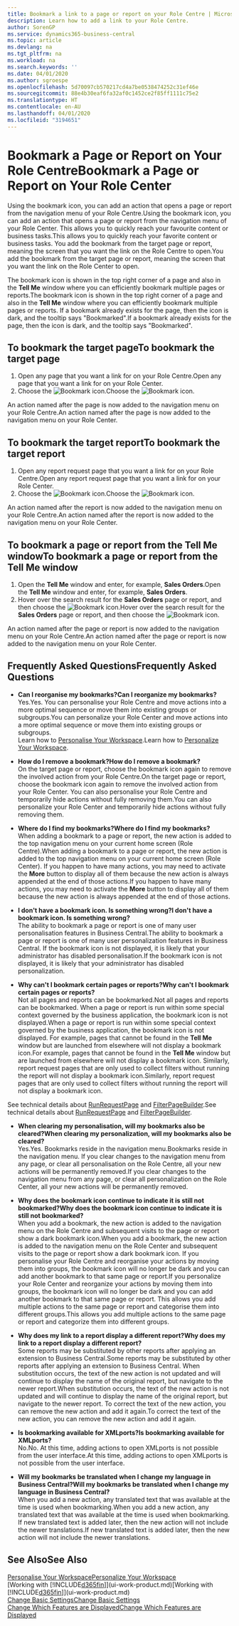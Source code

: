 ```yaml
---
title: Bookmark a link to a page or report on your Role Centre | Microsoft Docs
description: Learn how to add a link to your Role Centre.
author: SorenGP
ms.service: dynamics365-business-central
ms.topic: article
ms.devlang: na
ms.tgt_pltfrm: na
ms.workload: na
ms.search.keywords: ''
ms.date: 04/01/2020
ms.author: sgroespe
ms.openlocfilehash: 5d70097cb570217cd4a7be0538474252c31ef46e
ms.sourcegitcommit: 88e4b30eaf6fa32af0c1452ce2f85ff1111c75e2
ms.translationtype: HT
ms.contentlocale: en-AU
ms.lasthandoff: 04/01/2020
ms.locfileid: "3194651"
---
```

# <a name="bookmark-a-page-or-report-on-your-role-center"></a><span data-ttu-id="b9f49-103">Bookmark a Page or Report on Your Role Centre</span><span class="sxs-lookup"><span data-stu-id="b9f49-103">Bookmark a Page or Report on Your Role Center</span></span>
<span data-ttu-id="b9f49-104">Using the bookmark icon, you can add an action that opens a page or report from the navigation menu of your Role Centre.</span><span class="sxs-lookup"><span data-stu-id="b9f49-104">Using the bookmark icon, you can add an action that opens a page or report from the navigation menu of your Role Center.</span></span> <span data-ttu-id="b9f49-105">This allows you to quickly reach your favourite content or business tasks.</span><span class="sxs-lookup"><span data-stu-id="b9f49-105">This allows you to quickly reach your favorite content or business tasks.</span></span> <span data-ttu-id="b9f49-106">You add the bookmark from the target page or report, meaning the screen that you want the link on the Role Centre to open.</span><span class="sxs-lookup"><span data-stu-id="b9f49-106">You add the bookmark from the target page or report, meaning the screen that you want the link on the Role Center to open.</span></span>

<span data-ttu-id="b9f49-107">The bookmark icon is shown in the top right corner of a page and also in the **Tell Me** window where you can efficiently bookmark multiple pages or reports.</span><span class="sxs-lookup"><span data-stu-id="b9f49-107">The bookmark icon is shown in the top right corner of a page and also in the **Tell Me** window where you can efficiently bookmark multiple pages or reports.</span></span> <span data-ttu-id="b9f49-108">If a bookmark already exists for the page, then the icon is dark, and the tooltip says "Bookmarked".</span><span class="sxs-lookup"><span data-stu-id="b9f49-108">If a bookmark already exists for the page, then the icon is dark, and the tooltip says "Bookmarked".</span></span>

## <a name="to-bookmark-the-target-page"></a><span data-ttu-id="b9f49-109">To bookmark the target page</span><span class="sxs-lookup"><span data-stu-id="b9f49-109">To bookmark the target page</span></span>
1. <span data-ttu-id="b9f49-110">Open any page that you want a link for on your Role Centre.</span><span class="sxs-lookup"><span data-stu-id="b9f49-110">Open any page that you want a link for on your Role Center.</span></span>
2. <span data-ttu-id="b9f49-111">Choose the ![Bookmark](media/ui_bookmark_icon.png "Bookmark") icon.</span><span class="sxs-lookup"><span data-stu-id="b9f49-111">Choose the ![Bookmark](media/ui_bookmark_icon.png "Bookmark") icon.</span></span>

<span data-ttu-id="b9f49-112">An action named after the page is now added to the navigation menu on your Role Centre.</span><span class="sxs-lookup"><span data-stu-id="b9f49-112">An action named after the page is now added to the navigation menu on your Role Center.</span></span>

## <a name="to-bookmark-the-target-report"></a><span data-ttu-id="b9f49-113">To bookmark the target report</span><span class="sxs-lookup"><span data-stu-id="b9f49-113">To bookmark the target report</span></span>
1. <span data-ttu-id="b9f49-114">Open any report request page that you want a link for on your Role Centre.</span><span class="sxs-lookup"><span data-stu-id="b9f49-114">Open any report request page that you want a link for on your Role Center.</span></span>
2. <span data-ttu-id="b9f49-115">Choose the ![Bookmark](media/ui_bookmark_icon.png "Bookmark") icon.</span><span class="sxs-lookup"><span data-stu-id="b9f49-115">Choose the ![Bookmark](media/ui_bookmark_icon.png "Bookmark") icon.</span></span>

<span data-ttu-id="b9f49-116">An action named after the report is now added to the navigation menu on your Role Centre.</span><span class="sxs-lookup"><span data-stu-id="b9f49-116">An action named after the report is now added to the navigation menu on your Role Center.</span></span>

## <a name="to-bookmark-a-page-or-report-from-the-tell-me-window"></a><span data-ttu-id="b9f49-117">To bookmark a page or report from the Tell Me window</span><span class="sxs-lookup"><span data-stu-id="b9f49-117">To bookmark a page or report from the Tell Me window</span></span>
1. <span data-ttu-id="b9f49-118">Open the **Tell Me** window and enter, for example, **Sales Orders**.</span><span class="sxs-lookup"><span data-stu-id="b9f49-118">Open the **Tell Me** window and enter, for example, **Sales Orders**.</span></span>
2. <span data-ttu-id="b9f49-119">Hover over the search result for the **Sales Orders** page or report, and then choose the ![Bookmark](media/ui_bookmark_icon.png "Bookmark") icon.</span><span class="sxs-lookup"><span data-stu-id="b9f49-119">Hover over the search result for the **Sales Orders** page or report, and then choose the ![Bookmark](media/ui_bookmark_icon.png "Bookmark") icon.</span></span>

<span data-ttu-id="b9f49-120">An action named after the page or report is now added to the navigation menu on your Role Centre.</span><span class="sxs-lookup"><span data-stu-id="b9f49-120">An action named after the page or report is now added to the navigation menu on your Role Center.</span></span>


## <a name="frequently-asked-questions"></a><span data-ttu-id="b9f49-121">Frequently Asked Questions</span><span class="sxs-lookup"><span data-stu-id="b9f49-121">Frequently Asked Questions</span></span>  

- <span data-ttu-id="b9f49-122">**Can I reorganise my bookmarks?**</span><span class="sxs-lookup"><span data-stu-id="b9f49-122">**Can I reorganize my bookmarks?**</span></span>  
<span data-ttu-id="b9f49-123">Yes.</span><span class="sxs-lookup"><span data-stu-id="b9f49-123">Yes.</span></span> <span data-ttu-id="b9f49-124">You can personalise your Role Centre and move actions into a more optimal sequence or move them into existing groups or subgroups.</span><span class="sxs-lookup"><span data-stu-id="b9f49-124">You can personalize your Role Center and move actions into a more optimal sequence or move them into existing groups or subgroups.</span></span>  
<span data-ttu-id="b9f49-125">Learn how to [Personalise Your Workspace](ui-personalization-user.md).</span><span class="sxs-lookup"><span data-stu-id="b9f49-125">Learn how to [Personalize Your Workspace](ui-personalization-user.md).</span></span>

- <span data-ttu-id="b9f49-126">**How do I remove a bookmark?**</span><span class="sxs-lookup"><span data-stu-id="b9f49-126">**How do I remove a bookmark?**</span></span>  
<span data-ttu-id="b9f49-127">On the target page or report, choose the bookmark icon again to remove the involved action from your Role Centre.</span><span class="sxs-lookup"><span data-stu-id="b9f49-127">On the target page or report, choose the bookmark icon again to remove the involved action from your Role Center.</span></span> <span data-ttu-id="b9f49-128">You can also personalise your Role Centre and temporarily hide actions without fully removing them.</span><span class="sxs-lookup"><span data-stu-id="b9f49-128">You can also personalize your Role Center and temporarily hide actions without fully removing them.</span></span>

- <span data-ttu-id="b9f49-129">**Where do I find my bookmarks?**</span><span class="sxs-lookup"><span data-stu-id="b9f49-129">**Where do I find my bookmarks?**</span></span>  
<span data-ttu-id="b9f49-130">When adding a bookmark to a page or report, the new action is added to the top navigation menu on your current home screen (Role Centre).</span><span class="sxs-lookup"><span data-stu-id="b9f49-130">When adding a bookmark to a page or report, the new action is added to the top navigation menu on your current home screen (Role Center).</span></span> <span data-ttu-id="b9f49-131">If you happen to have many actions, you may need to activate the **More** button to display all of them because the new action is always appended at the end of those actions.</span><span class="sxs-lookup"><span data-stu-id="b9f49-131">If you happen to have many actions, you may need to activate the **More** button to display all of them because the new action is always appended at the end of those actions.</span></span>
<!-- Should we add a screenshot here? -->

- <span data-ttu-id="b9f49-132">**I don't have a bookmark icon. Is something wrong?**</span><span class="sxs-lookup"><span data-stu-id="b9f49-132">**I don't have a bookmark icon. Is something wrong?**</span></span>  
<span data-ttu-id="b9f49-133">The ability to bookmark a page or report is one of many user personalisation features in Business Central.</span><span class="sxs-lookup"><span data-stu-id="b9f49-133">The ability to bookmark a page or report is one of many user personalization features in Business Central.</span></span> <span data-ttu-id="b9f49-134">If the bookmark icon is not displayed, it is likely that your administrator has disabled personalisation.</span><span class="sxs-lookup"><span data-stu-id="b9f49-134">If the bookmark icon is not displayed, it is likely that your administrator has disabled personalization.</span></span>

- <span data-ttu-id="b9f49-135">**Why can't I bookmark certain pages or reports?**</span><span class="sxs-lookup"><span data-stu-id="b9f49-135">**Why can't I bookmark certain pages or reports?**</span></span>  
<span data-ttu-id="b9f49-136">Not all pages and reports can be bookmarked.</span><span class="sxs-lookup"><span data-stu-id="b9f49-136">Not all pages and reports can be bookmarked.</span></span> <span data-ttu-id="b9f49-137">When a page or report is run within some special context governed by the business application, the bookmark icon is not displayed.</span><span class="sxs-lookup"><span data-stu-id="b9f49-137">When a page or report is run within some special context governed by the business application, the bookmark icon is not displayed.</span></span> <span data-ttu-id="b9f49-138">For example, pages that cannot be found in the **Tell Me** window but are launched from elsewhere will not display a bookmark icon.</span><span class="sxs-lookup"><span data-stu-id="b9f49-138">For example, pages that cannot be found in the **Tell Me** window but are launched from elsewhere will not display a bookmark icon.</span></span> <span data-ttu-id="b9f49-139">Similarly, report request pages that are only used to collect filters without running the report will not display a bookmark icon.</span><span class="sxs-lookup"><span data-stu-id="b9f49-139">Similarly, report request pages that are only used to collect filters without running the report will not display a bookmark icon.</span></span>

<span data-ttu-id="b9f49-140">See technical details about [RunRequestPage](https://docs.microsoft.com/dynamics365/business-central/dev-itpro/developer/methods-auto/report/reportinstance-runrequestpage-method) and [FilterPageBuilder](https://docs.microsoft.com/dynamics365/business-central/dev-itpro/developer/methods-auto/filterpagebuilder/filterpagebuilder-data-type).</span><span class="sxs-lookup"><span data-stu-id="b9f49-140">See technical details about [RunRequestPage](https://docs.microsoft.com/dynamics365/business-central/dev-itpro/developer/methods-auto/report/reportinstance-runrequestpage-method) and [FilterPageBuilder](https://docs.microsoft.com/dynamics365/business-central/dev-itpro/developer/methods-auto/filterpagebuilder/filterpagebuilder-data-type).</span></span>

- <span data-ttu-id="b9f49-141">**When clearing my personalisation, will my bookmarks also be cleared?**</span><span class="sxs-lookup"><span data-stu-id="b9f49-141">**When clearing my personalization, will my bookmarks also be cleared?**</span></span>  
<span data-ttu-id="b9f49-142">Yes.</span><span class="sxs-lookup"><span data-stu-id="b9f49-142">Yes.</span></span> <span data-ttu-id="b9f49-143">Bookmarks reside in the navigation menu.</span><span class="sxs-lookup"><span data-stu-id="b9f49-143">Bookmarks reside in the navigation menu.</span></span> <span data-ttu-id="b9f49-144">If you clear changes to the navigation menu from any page, or clear all personalisation on the Role Centre, all your new actions will be permanently removed.</span><span class="sxs-lookup"><span data-stu-id="b9f49-144">If you clear changes to the navigation menu from any page, or clear all personalization on the Role Center, all your new actions will be permanently removed.</span></span>

- <span data-ttu-id="b9f49-145">**Why does the bookmark icon continue to indicate it is still not bookmarked?**</span><span class="sxs-lookup"><span data-stu-id="b9f49-145">**Why does the bookmark icon continue to indicate it is still not bookmarked?**</span></span>  
<span data-ttu-id="b9f49-146">When you add a bookmark, the new action is added to the navigation menu on the Role Centre and subsequent visits to the page or report show a dark bookmark icon.</span><span class="sxs-lookup"><span data-stu-id="b9f49-146">When you add a bookmark, the new action is added to the navigation menu on the Role Center and subsequent visits to the page or report show a dark bookmark icon.</span></span> <span data-ttu-id="b9f49-147">If you personalise your Role Centre and reorganise your actions by moving them into groups, the bookmark icon will no longer be dark and you can add another bookmark to that same page or report.</span><span class="sxs-lookup"><span data-stu-id="b9f49-147">If you personalize your Role Center and reorganize your actions by moving them into groups, the bookmark icon will no longer be dark and you can add another bookmark to that same page or report.</span></span> <span data-ttu-id="b9f49-148">This allows you add multiple actions to the same page or report and categorise them into different groups.</span><span class="sxs-lookup"><span data-stu-id="b9f49-148">This allows you add multiple actions to the same page or report and categorize them into different groups.</span></span>

- <span data-ttu-id="b9f49-149">**Why does my link to a report display a different report?**</span><span class="sxs-lookup"><span data-stu-id="b9f49-149">**Why does my link to a report display a different report?**</span></span>  
<span data-ttu-id="b9f49-150">Some reports may be substituted by other reports after applying an extension to Business Central.</span><span class="sxs-lookup"><span data-stu-id="b9f49-150">Some reports may be substituted by other reports after applying an extension to Business Central.</span></span> <span data-ttu-id="b9f49-151">When substitution occurs, the text of the new action is not updated and will continue to display the name of the original report, but navigate to the newer report.</span><span class="sxs-lookup"><span data-stu-id="b9f49-151">When substitution occurs, the text of the new action is not updated and will continue to display the name of the original report, but navigate to the newer report.</span></span> <span data-ttu-id="b9f49-152">To correct the text of the new action, you can remove the new action and add it again.</span><span class="sxs-lookup"><span data-stu-id="b9f49-152">To correct the text of the new action, you can remove the new action and add it again.</span></span>
<!-- For more information on report substitution, see this link UNAVAILABLE AT THIS TIME -->

- <span data-ttu-id="b9f49-153">**Is bookmarking available for XMLports?**</span><span class="sxs-lookup"><span data-stu-id="b9f49-153">**Is bookmarking available for XMLports?**</span></span>  
<span data-ttu-id="b9f49-154">No.</span><span class="sxs-lookup"><span data-stu-id="b9f49-154">No.</span></span> <span data-ttu-id="b9f49-155">At this time, adding actions to open XMLports is not possible from the user interface.</span><span class="sxs-lookup"><span data-stu-id="b9f49-155">At this time, adding actions to open XMLports is not possible from the user interface.</span></span>

- <span data-ttu-id="b9f49-156">**Will my bookmarks be translated when I change my language in Business Central?**</span><span class="sxs-lookup"><span data-stu-id="b9f49-156">**Will my bookmarks be translated when I change my language in Business Central?**</span></span>  
<span data-ttu-id="b9f49-157">When you add a new action, any translated text that was available at the time is used when bookmarking.</span><span class="sxs-lookup"><span data-stu-id="b9f49-157">When you add a new action, any translated text that was available at the time is used when bookmarking.</span></span> <span data-ttu-id="b9f49-158">If new translated text is added later, then the new action will not include the newer translations.</span><span class="sxs-lookup"><span data-stu-id="b9f49-158">If new translated text is added later, then the new action will not include the newer translations.</span></span>


## <a name="see-also"></a><span data-ttu-id="b9f49-159">See Also</span><span class="sxs-lookup"><span data-stu-id="b9f49-159">See Also</span></span>
[<span data-ttu-id="b9f49-160">Personalise Your Workspace</span><span class="sxs-lookup"><span data-stu-id="b9f49-160">Personalize Your Workspace</span></span>](ui-personalization-user.md)  
<span data-ttu-id="b9f49-161">[Working with [!INCLUDE[d365fin](includes/d365fin_md.md)]](ui-work-product.md)</span><span class="sxs-lookup"><span data-stu-id="b9f49-161">[Working with [!INCLUDE[d365fin](includes/d365fin_md.md)]](ui-work-product.md)</span></span>  
[<span data-ttu-id="b9f49-162">Change Basic Settings</span><span class="sxs-lookup"><span data-stu-id="b9f49-162">Change Basic Settings</span></span>](ui-change-basic-settings.md)  
[<span data-ttu-id="b9f49-163">Change Which Features are Displayed</span><span class="sxs-lookup"><span data-stu-id="b9f49-163">Change Which Features are Displayed</span></span>](ui-experiences.md)  
